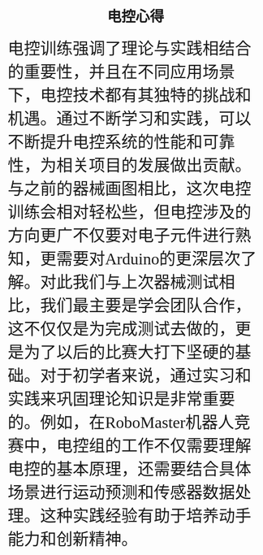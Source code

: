 # <center> 电控心得
<font face ="楷体" size=6>电控训练强调了理论与实践相结合的重要性，并且在不同应用场景下，电控技术都有其独特的挑战和机遇。通过不断学习和实践，可以不断提升电控系统的性能和可靠性，为相关项目的发展做出贡献。与之前的器械画图相比，这次电控训练会相对轻松些，但电控涉及的方向更广不仅要对电子元件进行熟知，更需要对Arduino的更深层次了解。对此我们与上次器械测试相比，我们最主要是学会团队合作，这不仅仅是为完成测试去做的，更是为了以后的比赛大打下坚硬的基础。对于初学者来说，通过实习和实践来巩固理论知识是非常重要的。例如，在RoboMaster机器人竞赛中，电控组的工作不仅需要理解电控的基本原理，还需要结合具体场景进行运动预测和传感器数据处理。这种实践经验有助于培养动手能力和创新精神。